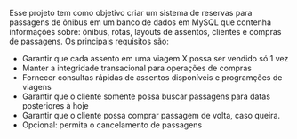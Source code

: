 Esse projeto tem como objetivo criar um sistema de reservas para passagens de ônibus em um banco de dados em MySQL que contenha informações sobre: ônibus, rotas, layouts de assentos, clientes e compras de passagens.
Os principais requisitos são:
- Garantir que cada assento em uma viagem X possa ser vendido só 1 vez
- Manter a integridade transacional para operações de compras
- Fornecer consultas rápidas de assentos disponíveis e programções de viagens
- Garantir que o cliente somente possa buscar passagens para datas posteriores à hoje
- Garantir que o cliente possa comprar passagem de volta, caso queira.
- Opcional: permita o cancelamento de passagens